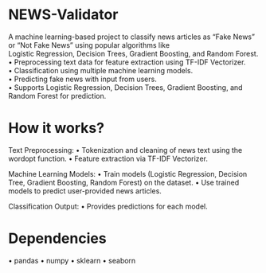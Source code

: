 # NEWS-Validator
A machine learning-based project to classify news articles as “Fake News” or “Not Fake News” using popular algorithms like <br>
Logistic Regression, Decision Trees, Gradient Boosting, and Random Forest.<br>
 	•	Preprocessing text data for feature extraction using TF-IDF Vectorizer.<br>
 	•	Classification using multiple machine learning models.<br>
	•	Predicting fake news with input from users.<br>
	•	Supports Logistic Regression, Decision Trees, Gradient Boosting, and Random Forest for prediction.<br>


# How it works?
Text Preprocessing:
	•	Tokenization and cleaning of news text using the wordopt function.
	•	Feature extraction via TF-IDF Vectorizer.
 
Machine Learning Models:
	•	Train models (Logistic Regression, Decision Tree, Gradient Boosting, Random Forest) on the dataset.
	•	Use trained models to predict user-provided news articles.
 
Classification Output:
	•	Provides predictions for each model.

 # Dependencies
  •	pandas
	•	numpy
	•	sklearn
	•	seaborn
